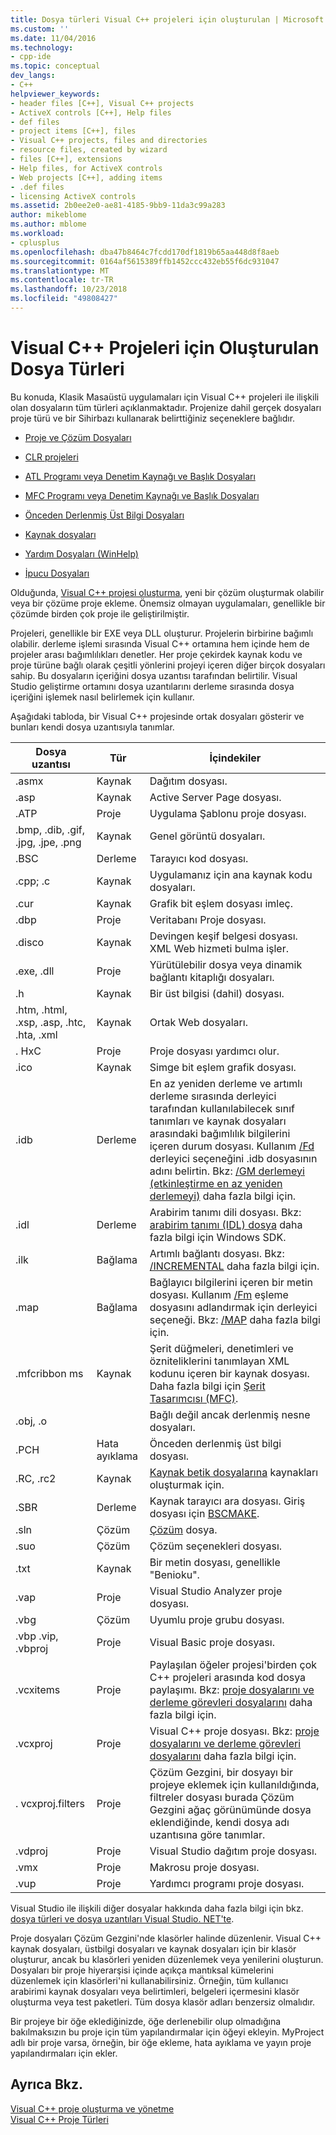 ```yaml
---
title: Dosya türleri Visual C++ projeleri için oluşturulan | Microsoft Docs
ms.custom: ''
ms.date: 11/04/2016
ms.technology:
- cpp-ide
ms.topic: conceptual
dev_langs:
- C++
helpviewer_keywords:
- header files [C++], Visual C++ projects
- ActiveX controls [C++], Help files
- def files
- project items [C++], files
- Visual C++ projects, files and directories
- resource files, created by wizard
- files [C++], extensions
- Help files, for ActiveX controls
- Web projects [C++], adding items
- .def files
- licensing ActiveX controls
ms.assetid: 2b0ee2e0-ae81-4185-9bb9-11da3c99a283
author: mikeblome
ms.author: mblome
ms.workload:
- cplusplus
ms.openlocfilehash: dba47b8464c7fcdd170df1819b65aa448d8f8aeb
ms.sourcegitcommit: 0164af5615389ffb1452ccc432eb55f6dc931047
ms.translationtype: MT
ms.contentlocale: tr-TR
ms.lasthandoff: 10/23/2018
ms.locfileid: "49808427"
---
```

# <a name="file-types-created-for-visual-c-projects"></a>Visual C++ Projeleri için Oluşturulan Dosya Türleri

Bu konuda, Klasik Masaüstü uygulamaları için Visual C++ projeleri ile ilişkili olan dosyaların tüm türleri açıklanmaktadır. Projenize dahil gerçek dosyaları proje türü ve bir Sihirbazı kullanarak belirttiğiniz seçeneklere bağlıdır.

- [Proje ve Çözüm Dosyaları](../ide/project-and-solution-files.md)

- [CLR projeleri](../ide/files-created-for-clr-projects.md)

- [ATL Programı veya Denetim Kaynağı ve Başlık Dosyaları](../ide/atl-program-or-control-source-and-header-files.md)

- [MFC Programı veya Denetim Kaynağı ve Başlık Dosyaları](../ide/mfc-program-or-control-source-and-header-files.md)

- [Önceden Derlenmiş Üst Bilgi Dosyaları](../ide/precompiled-header-files.md)

- [Kaynak dosyaları](../ide/resource-files-cpp.md)

- [Yardım Dosyaları (WinHelp)](../ide/help-files-winhelp.md)

- [İpucu Dosyaları](../ide/hint-files.md)

Olduğunda, [Visual C++ projesi oluşturma](../ide/creating-desktop-projects-by-using-application-wizards.md), yeni bir çözüm oluşturmak olabilir veya bir çözüme proje ekleme. Önemsiz olmayan uygulamaları, genellikle bir çözümde birden çok proje ile geliştirilmiştir.

Projeleri, genellikle bir EXE veya DLL oluşturur. Projelerin birbirine bağımlı olabilir. derleme işlemi sırasında Visual C++ ortamına hem içinde hem de projeler arası bağımlılıkları denetler. Her proje çekirdek kaynak kodu ve proje türüne bağlı olarak çeşitli yönlerini projeyi içeren diğer birçok dosyaları sahip. Bu dosyaların içeriğini dosya uzantısı tarafından belirtilir. Visual Studio geliştirme ortamını dosya uzantılarını derleme sırasında dosya içeriğini işlemek nasıl belirlemek için kullanır.

Aşağıdaki tabloda, bir Visual C++ projesinde ortak dosyaları gösterir ve bunları kendi dosya uzantısıyla tanımlar.

|Dosya uzantısı|Tür|İçindekiler|
|--------------------|----------|--------------|
|.asmx|Kaynak|Dağıtım dosyası.|
|.asp|Kaynak|Active Server Page dosyası.|
|.ATP|Proje|Uygulama Şablonu proje dosyası.|
|.bmp, .dib, .gif, .jpg, .jpe, .png|Kaynak|Genel görüntü dosyaları.|
|.BSC|Derleme|Tarayıcı kod dosyası.|
|.cpp; .c|Kaynak|Uygulamanız için ana kaynak kodu dosyaları.|
|.cur|Kaynak|Grafik bit eşlem dosyası imleç.|
|.dbp|Proje|Veritabanı Proje dosyası.|
|.disco|Kaynak|Devingen keşif belgesi dosyası. XML Web hizmeti bulma işler.|
|.exe, .dll|Proje|Yürütülebilir dosya veya dinamik bağlantı kitaplığı dosyaları.|
|.h|Kaynak|Bir üst bilgisi (dahil) dosyası.|
|.htm, .html, .xsp, .asp, .htc, .hta, .xml|Kaynak|Ortak Web dosyaları.|
|. HxC|Proje|Proje dosyası yardımcı olur.|
|.ico|Kaynak|Simge bit eşlem grafik dosyası.|
|.idb|Derleme|En az yeniden derleme ve artımlı derleme sırasında derleyici tarafından kullanılabilecek sınıf tanımları ve kaynak dosyaları arasındaki bağımlılık bilgilerini içeren durum dosyası. Kullanım [/Fd](../build/reference/fd-program-database-file-name.md) derleyici seçeneğini .idb dosyasının adını belirtin. Bkz: [/GM derlemeyi (etkinleştirme en az yeniden derlemeyi)](../build/reference/gm-enable-minimal-rebuild.md) daha fazla bilgi için.|
|.idl|Derleme|Arabirim tanımı dili dosyası. Bkz: [arabirim tanımı (IDL) dosya](/windows/desktop/Rpc/the-interface-definition-language-idl-file) daha fazla bilgi için Windows SDK.|
|.ilk|Bağlama|Artımlı bağlantı dosyası. Bkz: [/INCREMENTAL](../build/reference/incremental-link-incrementally.md) daha fazla bilgi için.|
|.map|Bağlama|Bağlayıcı bilgilerini içeren bir metin dosyası. Kullanım [/Fm](../build/reference/fm-name-mapfile.md) eşleme dosyasını adlandırmak için derleyici seçeneği. Bkz: [/MAP](../build/reference/map-generate-mapfile.md) daha fazla bilgi için.|
|.mfcribbon ms|Kaynak|Şerit düğmeleri, denetimleri ve özniteliklerini tanımlayan XML kodunu içeren bir kaynak dosyası. Daha fazla bilgi için [Şerit Tasarımcısı (MFC)](../mfc/ribbon-designer-mfc.md).|
|.obj, .o||Bağlı değil ancak derlenmiş nesne dosyaları.|
|.PCH|Hata ayıklama|Önceden derlenmiş üst bilgi dosyası.|
|.RC, .rc2|Kaynak|[Kaynak betik dosyalarına](../windows/working-with-resource-files.md) kaynakları oluşturmak için.|
|.SBR|Derleme|Kaynak tarayıcı ara dosyası. Giriş dosyası için [BSCMAKE](../build/reference/bscmake-options.md).|
|.sln|Çözüm|[Çözüm](/visualstudio/ide/solutions-and-projects-in-visual-studio) dosya.|
|.suo|Çözüm|Çözüm seçenekleri dosyası.|
|.txt|Kaynak|Bir metin dosyası, genellikle "Benioku".|
|.vap|Proje|Visual Studio Analyzer proje dosyası.|
|.vbg|Çözüm|Uyumlu proje grubu dosyası.|
|.vbp .vip, .vbproj|Proje|Visual Basic proje dosyası.|
|.vcxitems|Proje|Paylaşılan öğeler projesi'birden çok C++ projeleri arasında kod dosya paylaşımı. Bkz: [proje dosyalarını ve derleme görevleri dosyalarını](../ide/project-and-solution-files.md) daha fazla bilgi için.|
|.vcxproj|Proje|Visual C++ proje dosyası. Bkz: [proje dosyalarını ve derleme görevleri dosyalarını](../ide/project-and-solution-files.md) daha fazla bilgi için.|
|. vcxproj.filters|Proje|Çözüm Gezgini, bir dosyayı bir projeye eklemek için kullanıldığında, filtreler dosyası burada Çözüm Gezgini ağaç görünümünde dosya eklendiğinde, kendi dosya adı uzantısına göre tanımlar.|
|.vdproj|Proje|Visual Studio dağıtım proje dosyası.|
|.vmx|Proje|Makrosu proje dosyası.|
|.vup|Proje|Yardımcı programı proje dosyası.|

Visual Studio ile ilişkili diğer dosyalar hakkında daha fazla bilgi için bkz. [dosya türleri ve dosya uzantıları Visual Studio. NET'te](/visualstudio/ide/reference/project-and-solution-file-types).

Proje dosyaları Çözüm Gezgini'nde klasörler halinde düzenlenir. Visual C++ kaynak dosyaları, üstbilgi dosyaları ve kaynak dosyaları için bir klasör oluşturur, ancak bu klasörleri yeniden düzenlemek veya yenilerini oluşturun. Dosyaları bir proje hiyerarşisi içinde açıkça mantıksal kümelerini düzenlemek için klasörleri'ni kullanabilirsiniz. Örneğin, tüm kullanıcı arabirimi kaynak dosyaları veya belirtimleri, belgeleri içermesini klasör oluşturma veya test paketleri. Tüm dosya klasör adları benzersiz olmalıdır.

Bir projeye bir öğe eklediğinizde, öğe derlenebilir olup olmadığına bakılmaksızın bu proje için tüm yapılandırmalar için öğeyi ekleyin. MyProject adlı bir proje varsa, örneğin, bir öğe ekleme, hata ayıklama ve yayın proje yapılandırmaları için ekler.

## <a name="see-also"></a>Ayrıca Bkz.

[Visual C++ proje oluşturma ve yönetme](../ide/creating-and-managing-visual-cpp-projects.md)<br>
[Visual C++ Proje Türleri](../ide/visual-cpp-project-types.md)<br>